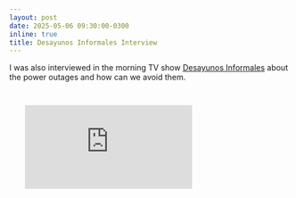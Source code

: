 ```yaml
---
layout: post
date: 2025-05-06 09:30:00-0300
inline: true
title: Desayunos Informales Interview
---
```


I was also interviewed in the morning TV show [Desayunos Informales](https://www.teledoce.com/programa/desayunos-informales/) about the power outages and how can we avoid them.

<div class="container-fluid embed-responsive-16by9" style="width:90%;padding:2em">
<iframe class="embed-responsive-item" src="https://www.youtube.com/embed/50ULGWB6ywU?si=PKqGFDYc9gO0sFoe" title="YouTube video player" frameborder="0" allow="accelerometer; autoplay; clipboard-write; encrypted-media; gyroscope; picture-in-picture; web-share" referrerpolicy="strict-origin-when-cross-origin" allowfullscreen></iframe>
</div>